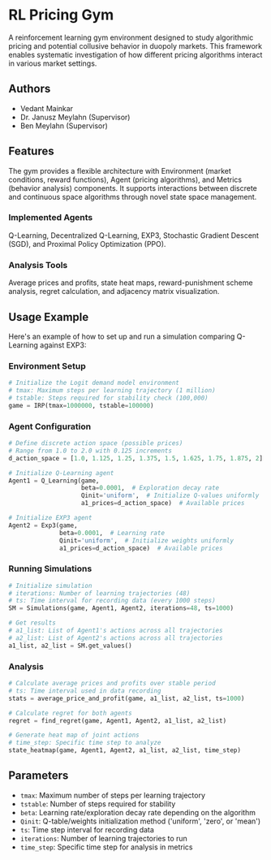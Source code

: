 # RL Pricing Gym

A reinforcement learning gym environment designed to study algorithmic pricing and potential collusive behavior in duopoly markets. This framework enables systematic investigation of how different pricing algorithms interact in various market settings.

## Authors
- Vedant Mainkar
- Dr. Janusz Meylahn (Supervisor)
- Ben Meylahn (Supervisor)

## Features

The gym provides a flexible architecture with Environment (market conditions, reward functions), Agent (pricing algorithms), and Metrics (behavior analysis) components. It supports interactions between discrete and continuous space algorithms through novel state space management.

### Implemented Agents
Q-Learning, Decentralized Q-Learning, EXP3, Stochastic Gradient Descent (SGD), and Proximal Policy Optimization (PPO).

### Analysis Tools
Average prices and profits, state heat maps, reward-punishment scheme analysis, regret calculation, and adjacency matrix visualization.

## Usage Example

Here's an example of how to set up and run a simulation comparing Q-Learning against EXP3:

### Environment Setup
```python
# Initialize the Logit demand model environment
# tmax: Maximum steps per learning trajectory (1 million)
# tstable: Steps required for stability check (100,000)
game = IRP(tmax=1000000, tstable=100000)
```

### Agent Configuration
```python
# Define discrete action space (possible prices)
# Range from 1.0 to 2.0 with 0.125 increments
d_action_space = [1.0, 1.125, 1.25, 1.375, 1.5, 1.625, 1.75, 1.875, 2]

# Initialize Q-Learning agent
Agent1 = Q_Learning(game, 
                    beta=0.0001,  # Exploration decay rate
                    Qinit='uniform',  # Initialize Q-values uniformly
                    a1_prices=d_action_space)  # Available prices

# Initialize EXP3 agent
Agent2 = Exp3(game,
              beta=0.0001,  # Learning rate
              Qinit='uniform',  # Initialize weights uniformly
              a1_prices=d_action_space)  # Available prices
```

### Running Simulations
```python
# Initialize simulation
# iterations: Number of learning trajectories (48)
# ts: Time interval for recording data (every 1000 steps)
SM = Simulations(game, Agent1, Agent2, iterations=48, ts=1000)

# Get results
# a1_list: List of Agent1's actions across all trajectories
# a2_list: List of Agent2's actions across all trajectories
a1_list, a2_list = SM.get_values()
```

### Analysis
```python
# Calculate average prices and profits over stable period
# ts: Time interval used in data recording
stats = average_price_and_profit(game, a1_list, a2_list, ts=1000)

# Calculate regret for both agents
regret = find_regret(game, Agent1, Agent2, a1_list, a2_list)

# Generate heat map of joint actions
# time_step: Specific time step to analyze
state_heatmap(game, Agent1, Agent2, a1_list, a2_list, time_step)
```

## Parameters

- `tmax`: Maximum number of steps per learning trajectory
- `tstable`: Number of steps required for stability
- `beta`: Learning rate/exploration decay rate depending on the algorithm
- `Qinit`: Q-table/weights initialization method ('uniform', 'zero', or 'mean')
- `ts`: Time step interval for recording data
- `iterations`: Number of learning trajectories to run
- `time_step`: Specific time step for analysis in metrics